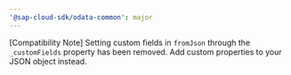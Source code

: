 ```yaml
---
'@sap-cloud-sdk/odata-common': major
---
```


[Compatibility Note] Setting custom fields in `fromJson` through the `_customFields` property has been removed.
Add custom properties to your JSON object instead.
